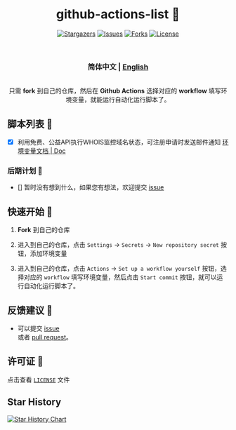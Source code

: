 <div align="center">
<h1 align="center">github-actions-list 💸</h1>

<p align="center">
  <a href="https://github.com/rento666/github-actions-list/stargazers"><img src="https://img.shields.io/github/stars/rento666/github-actions-list.svg?style=for-the-badge" alt="Stargazers"></a>
  <a href="https://github.com/rento666/github-actions-list/issues"><img src="https://img.shields.io/github/issues/rento666/github-actions-list.svg?style=for-the-badge" alt="Issues"></a>
  <a href="https://github.com/rento666/github-actions-list/network/members"><img src="https://img.shields.io/github/forks/rento666/github-actions-list.svg?style=for-the-badge" alt="Forks"></a>
  <a href="https://github.com/rento666/github-actions-list/blob/main/LICENSE"><img src="https://img.shields.io/github/license/rento666/github-actions-list.svg?style=for-the-badge" alt="License"></a>
</p>

<br>
<h3>简体中文 | <a href="README-en.md">English</a></h3>

<br>
只需 <b>fork</b> 到自己的仓库，然后在 <b>Github Actions</b> 选择对应的 <b>workflow</b> 填写环境变量，就能运行自动化运行脚本了。
<br>

</div>

## 脚本列表 🎯

- [x] 利用免费、公益API执行WHOIS监控域名状态，可注册申请时发送邮件通知 [环境变量文档 | Doc](./Whois-domain/Doc.md)

### 后期计划 📅

- [] 暂时没有想到什么，如果您有想法，欢迎提交 [issue](https://github.com/rento666/github-actions-list/issues)

## 快速开始 🚀

1. **Fork** 到自己的仓库  

2. 进入到自己的仓库，点击 `Settings` -> `Secrets` -> `New repository secret` 按钮，添加环境变量

3. 进入到自己的仓库，点击 `Actions` -> `Set up a workflow yourself` 按钮，选择对应的 `workflow` 填写环境变量，然后点击 `Start commit` 按钮，就可以运行自动化运行脚本了。

## 反馈建议 📢

- 可以提交 [issue](https://github.com/rento666/github-actions-list/issues)  
  或者 [pull request](https://github.com/rento666/github-actions-list/pulls)。

## 许可证 📝

点击查看 [`LICENSE`](LICENSE) 文件

## Star History

[![Star History Chart](https://api.star-history.com/svg?repos=rento666/github-actions-list&type=Date)](https://star-history.com/#rento666/github-actions-list&Date)